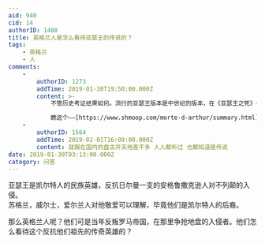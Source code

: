 ```yaml
---
aid: 940
cid: 14
authorID: 1408
title: 英格兰人是怎么看待亚瑟王的传说的？
tags:
    - 英格兰
    - 人
comments:
    -
        authorID: 1273
        addTime: 2019-01-30T19:50:00.000Z
        content: >-
            不管历史考证结果如何。流行的亚瑟王版本是中世纪的版本，在《亚瑟王之死》一书中，亚瑟王就是英格兰的国王。  

            瞧这个——[https://www.shmoop.com/morte-d-arthur/summary.html](https://www.shmoop.com/morte-d-arthur/summary.html)
    -
        authorID: 1564
        addTime: 2019-02-01T16:09:00.000Z
        content: 就跟在国内的盘古开天地差不多 人人都听过 也都知道是传说
date: 2019-01-30T03:13:00.000Z
category: 问答
---
```


亚瑟王是凯尔特人的民族英雄，反抗日尔曼一支的安格鲁撒克逊人对不列颠的入侵。  
苏格兰，威尔士，爱尔兰人对他敬爱可以理解，毕竟他们是凯尔特人的后裔。

那么英格兰人呢？他们可是当年反叛罗马帝国，在那里争抢地盘的入侵者。他们怎么看待这个反抗他们祖先的传奇英雄的？
